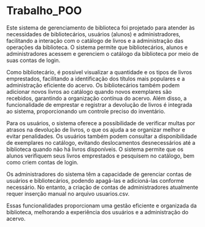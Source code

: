 # Trabalho_POO

Este sistema de gerenciamento de biblioteca foi projetado para atender às necessidades de bibliotecários, usuários (alunos) e administradores, facilitando a interação com o catálogo de livros e a administração das operações da biblioteca. O sistema permite que bibliotecários, alunos e administradores acessem e gerenciem o catálogo da biblioteca por meio de suas contas de login.

Como bibliotecário, é possível visualizar a quantidade e os tipos de livros emprestados, facilitando a identificação dos títulos mais populares e a administração eficiente do acervo. Os bibliotecários também podem adicionar novos livros ao catálogo quando novos exemplares são recebidos, garantindo a organização contínua do acervo. Além disso, a funcionalidade de emprestar e registrar a devolução de livros é integrada ao sistema, proporcionando um controle preciso do inventário.

Para os usuários, o sistema oferece a possibilidade de verificar multas por atrasos na devolução de livros, o que os ajuda a se organizar melhor e evitar penalidades. Os usuários também podem consultar a disponibilidade de exemplares no catálogo, evitando deslocamentos desnecessários até a biblioteca quando não há livros disponíveis. O sistema permite que os alunos verifiquem seus livros emprestados e pesquisem no catálogo, bem como criem contas de login.

Os administradores do sistema têm a capacidade de gerenciar contas de usuários e bibliotecários, podendo apagá-las e adicioná-las conforme necessário. No entanto, a criação de contas de administradores atualmente requer inserção manual no arquivo usuarios.csv.

Essas funcionalidades proporcionam uma gestão eficiente e organizada da biblioteca, melhorando a experiência dos usuários e a administração do acervo.
